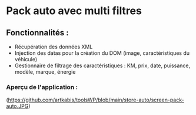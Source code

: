 # Pack auto avec multi filtres

## Fonctionnalités : 
- Récupération des données XML 
- Injection des datas pour la création du DOM (image, caractéristiques du véhicule)
- Gestionnaire de filtrage des caractéristiques : KM, prix, date, puissance, modèle, marque, énergie


### Aperçu de l'application : 
(https://github.com/artkabis/toolsWP/blob/main/store-auto/screen-pack-auto.JPG)
